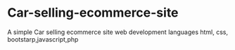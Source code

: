 # Car-selling-ecommerce-site
A simple Car selling ecommerce site web development languages html, css, bootstarp,javascript,php 
